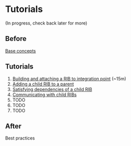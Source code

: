 # Tutorials

(In progress, check back later for more)

## Before 
[Base concepts](baseconcepts.md)

## Tutorials
1. [Building and attaching a RIB to integration point](tutorial1/README.md) (~15m)
2. [Adding a child RIB to a parent](tutorial2/README.md)
3. [Satisfying dependencies of a child RIB](tutorial3/README.md)
4. [Communicating with child RIBs](tutorial4/README.md)
5. TODO
6. TODO
7. TODO

## After
Best practices

